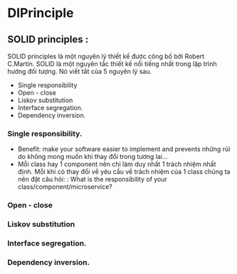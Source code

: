 # DIPrinciple
## SOLID principles :
SOLID principles là một nguyên lý thiết kế được công bố bởi Robert C.Martin. SOLID là một nguyên tắc thiết kế nổi tiếng nhất trong lập trình hướng đối tượng. Nó viết tắt của 5 nguyên lý sau.
* Single responsibility
* Open - close
* Liskov substitution 
* Interface segregation.
* Dependency inversion. 

### Single responsibility.
* Benefit: make your software easier to implement and prevents những rủi do không mong muốn khi thay đổi trong tương lai… 
* Mỗi class hay 1 component nên chỉ làm duy nhất 1 trách nhiệm nhất định. Mỗi khi có thay đổi về yêu cầu về trách nhiệm của 1 class chúng ta nên đặt câu hỏi: : What is the responsibility of your class/component/microservice?

### Open - close

### Liskov substitution 
### Interface segregation.

### Dependency inversion. 

